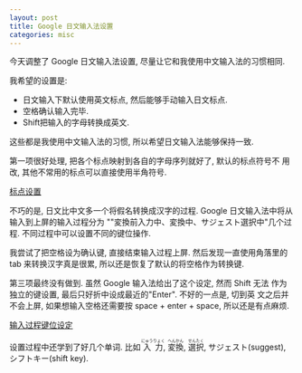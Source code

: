 ```yaml
---
layout: post
title: Google 日文输入法设置
categories: misc
---
```


今天调整了 Google 日文输入法设置, 尽量让它和我使用中文输入法的习惯相同.

我希望的设置是:

- 日文输入下默认使用英文标点, 然后能够手动输入日文标点.
- 空格确认输入完毕.
- Shift把输入的字母转换成英文.

这些都是我使用中文输入法的习惯, 所以希望日文输入法能够保持一致.

第一项很好处理, 把各个标点映射到各自的字母序列就好了, 默认的标点符号不
用改, 其他不常用的标点可以直接使用半角符号.

[标点设置](./japanese-punct.png)

不巧的是, 日文比中文多一个将假名转换成汉字的过程. Google 日文输入法中将从输入到上屏的输入过程分为
""変換前入力中、変換中、サジェスト選択中"几个过程. 不同过程中可以设置不同的键位操作.

我尝试了把空格设为确认键, 直接结束输入过程上屏. 然后发现一直使用角落里的
tab 来转换汉字真是很累, 所以还是恢复了默认的将空格作为转换键.

第三项最终没有做到. 虽然 Google 输入法给出了这个设定, 然而 Shift 无法
作为独立的键设置, 最后只好折中设成最近的"Enter". 不好的一点是, 切到英
文之后并不会上屏, 如果想输入空格还需要按 space + enter + space, 所以还是有点麻烦.

[输入过程键位设定](./japanese-input-process.png)

设置过程中还学到了好几个单词. 比如 <ruby> 入力<rp>(</rp><rt> にゅうりょく </rt><rp>)</rp></ruby>, <ruby> 変換<rp>(</rp><rt> へんかん </rt><rp>)</rp></ruby>, <ruby> 選択<rp>(</rp><rt> せんたく </rt><rp>)</rp></ruby> , サジェスト(suggest), シフトキー(shift key).
